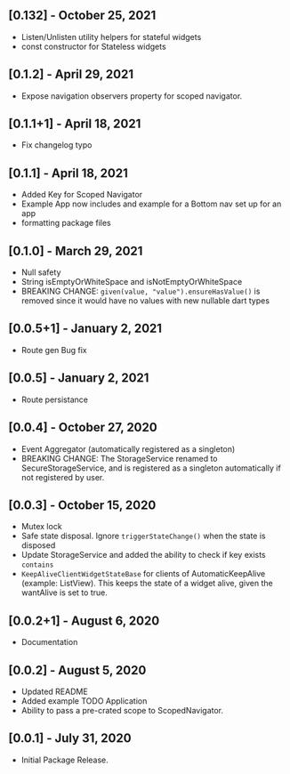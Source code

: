 ## [0.132] - October 25, 2021
* Listen/Unlisten utility helpers for stateful widgets
* const constructor for Stateless widgets  

## [0.1.2] - April 29, 2021
* Expose navigation observers property for scoped navigator.

## [0.1.1+1] - April 18, 2021
* Fix changelog typo

## [0.1.1] - April 18, 2021
* Added Key for Scoped Navigator
* Example App now includes and example for a Bottom nav set up for an app
* formatting package files

## [0.1.0] - March 29, 2021
* Null safety
* String isEmptyOrWhiteSpace and isNotEmptyOrWhiteSpace
* BREAKING CHANGE: `given(value, "value").ensureHasValue()` is removed since it would have no values with new nullable dart types

## [0.0.5+1] - January 2, 2021
* Route gen Bug fix

## [0.0.5] - January 2, 2021
* Route persistance 

## [0.0.4] - October 27, 2020
* Event Aggregator (automatically registered as a singleton)
* BREAKING CHANGE: The StorageService renamed to SecureStorageService, and is registered as a singleton automatically if not registered by user.

## [0.0.3] - October 15, 2020
* Mutex lock
* Safe state disposal. Ignore `triggerStateChange()` when the state is disposed
* Update StorageService and added the ability to check if key exists `contains` 
* `KeepAliveClientWidgetStateBase` for clients of AutomaticKeepAlive (example: ListView). This keeps the state of a widget alive, given the wantAlive is set to true.

## [0.0.2+1] - August 6, 2020
* Documentation

## [0.0.2] - August 5, 2020
* Updated README
* Added example TODO Application
* Ability to pass a pre-crated scope to ScopedNavigator.

## [0.0.1] - July 31, 2020

* Initial Package Release.